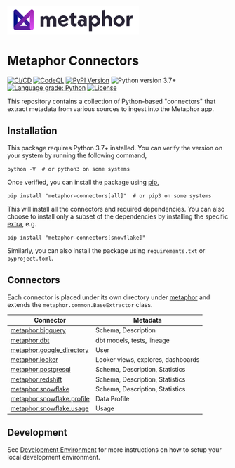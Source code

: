 <img src="./logo.png" width="300" />

# Metaphor Connectors

[![CI/CD](https://github.com/MetaphorData/connectors/actions/workflows/cicd.yml/badge.svg)](https://github.com/MetaphorData/connectors/actions/workflows/cicd.yml)
[![CodeQL](https://github.com/MetaphorData/connectors/workflows/CodeQL/badge.svg)](https://github.com/MetaphorData/connectors/actions/workflows/codeql-analysis.yml)
[![PyPI Version](https://img.shields.io/pypi/v/metaphor-connectors)](https://pypi.org/project/metaphor-connectors/)
![Python version 3.7+](https://img.shields.io/badge/python-3.7%2B-blue)
[![Language grade: Python](https://img.shields.io/lgtm/grade/python/g/MetaphorData/connectors.svg?logo=lgtm&logoWidth=18)](https://lgtm.com/projects/g/MetaphorData/connectors/context:python)
[![License](https://img.shields.io/github/license/MetaphorData/connectors)](https://github.com/MetaphorData/connectors/blob/master/LICENSE)

This repository contains a collection of Python-based "connectors" that extract metadata from various sources to ingest into the Metaphor app.

## Installation

This package requires Python 3.7+ installed. You can verify the version on your system by running the following command,

```shell
python -V  # or python3 on some systems
```

Once verified, you can install the package using [pip](https://docs.python.org/3/installing/index.html),

```shell
pip install "metaphor-connectors[all]"  # or pip3 on some systems
```

This will install all the connectors and required dependencies. You can also choose to install only a subset of the dependencies by installing the specific [extra](https://packaging.python.org/tutorials/installing-packages/#installing-setuptools-extras), e.g.

```shell
pip install "metaphor-connectors[snowflake]"
```

Similarly, you can also install the package using `requirements.txt` or `pyproject.toml`.

## Connectors

Each connector is placed under its own directory under [metaphor](./metaphor) and extends the `metaphor.common.BaseExtractor` class.

| Connector | Metadata  |
| --------- | --------- |  
| [metaphor.bigquery](metaphor/bigquery/README.md) | Schema, Description |
| [metaphor.dbt](metaphor/dbt/README.md) | dbt models, tests, lineage |
| [metaphor.google_directory](metaphor/google_directory/README.md) | User |
| [metaphor.looker](metaphor/looker/README.md) | Looker views, explores, dashboards |
| [metaphor.postgresql](metaphor/postgresql/README.md) | Schema, Description, Statistics |
| [metaphor.redshift](metaphor/redshift/README.md) | Schema, Description, Statistics |
| [metaphor.snowflake](metaphor/snowflake/README.md) | Schema, Description, Statistics |
| [metaphor.snowflake.profile](metaphor/snowflake/profile/README.md) | Data Profile |
| [metaphor.snowflake.usage](metaphor/snowflake/usage/README.md) | Usage |

## Development

See [Development Environment](docs/develop.md) for more instructions on how to setup your local development environment.
